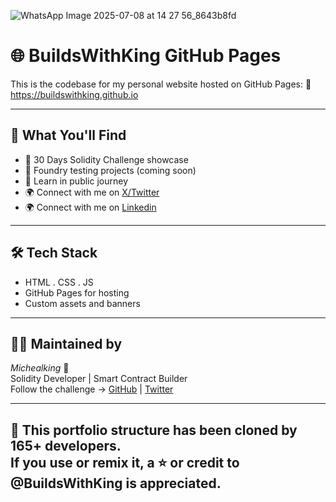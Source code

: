 
![WhatsApp Image 2025-07-08 at 14 27 56_8643b8fd](https://github.com/user-attachments/assets/8bd04893-4e32-41dc-a2b2-41cdb61af4c7)


# 🌐 BuildsWithKing GitHub Pages

This is the codebase for my personal website hosted on GitHub Pages:
🔗 https://buildswithking.github.io

---

## 🚀 What You'll Find

- 📜 30 Days Solidity Challenge showcase
- 🧪 Foundry testing projects (coming soon)
- 🧠 Learn in public journey
- 🌍 Connect with me on [X/Twitter](https://x.com/BuildsWithKing)
- 🌍 Connect with me on [Linkedin](https://www.linkedin.com/in/christian-michealking-89724434a?utm_source=share&utm_campaign=share_via&utm_content=profile&utm_medium=android_app)

---

## 🛠 Tech Stack

- HTML . CSS . JS
- GitHub Pages for hosting
- Custom assets and banners

---

## 🧑‍💻 Maintained by

*Michealking* 👑  
Solidity Developer | Smart Contract Builder  
Follow the challenge → [GitHub](https://github.com/BuildsWithKing) | [Twitter](https://x.com/BuildsWithKing)

---
👋 This portfolio structure has been cloned by 165+ developers.  
If you use or remix it, a ⭐ or credit to @BuildsWithKing is appreciated.
---
